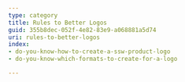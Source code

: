 ```yaml
---
type: category
title: Rules to Better Logos
guid: 355b8dec-052f-4e82-83e9-a068881a5d74
uri: rules-to-better-logos
index:
- do-you-know-how-to-create-a-ssw-product-logo
- do-you-know-which-formats-to-create-for-a-logo

---
```



